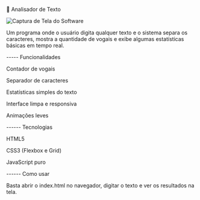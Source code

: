 🔡 Analisador de Texto

![Captura de Tela do Software](https://github.com/user-attachments/assets/200dc0ca-c3b5-424d-9d73-fb516dfd38f6)

Um programa onde o usuário digita qualquer texto e o sistema separa os caracteres, mostra a quantidade de vogais e exibe algumas estatísticas básicas em tempo real.

----- Funcionalidades

Contador de vogais

Separador de caracteres

Estatísticas simples do texto

Interface limpa e responsiva

Animações leves

------ Tecnologias

HTML5

CSS3 (Flexbox e Grid)

JavaScript puro

------ Como usar

Basta abrir o index.html no navegador, digitar o texto e ver os resultados na tela.

